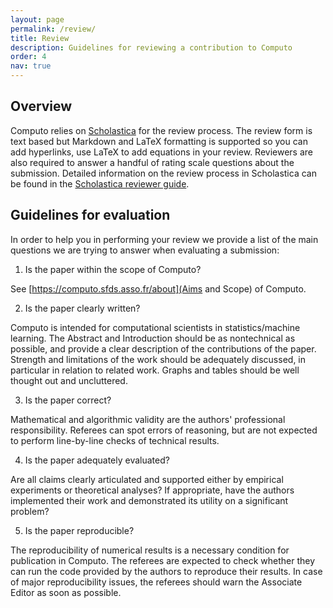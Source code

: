 ```yaml
---
layout: page
permalink: /review/
title: Review
description: Guidelines for reviewing a contribution to Computo
order: 4
nav: true
---
```


## Overview

Computo relies on [Scholastica](https://computo.scholasticahq.com/) for the review process. The review form is text based but Markdown and LaTeX formatting is supported so you can add hyperlinks, use LaTeX to add equations in your review. Reviewers are also required to answer a handful of rating scale questions about the submission. Detailed information on the review process in Scholastica can be found in the [Scholastica reviewer guide](https://help.scholasticahq.com/article/97-reviewer-guide).

## Guidelines for evaluation

In order to help you in performing your review we provide a list of the main questions we are trying to answer when evaluating a submission:

1. Is the paper within the scope of Computo?

See [https://computo.sfds.asso.fr/about](Aims and Scope) of Computo.

2. Is the paper clearly written?

Computo is intended for computational scientists in statistics/machine learning. The Abstract and Introduction should be as nontechnical as possible, and provide a clear description of the contributions of the paper. Strength and limitations of the work should be adequately discussed, in particular in relation to related work. Graphs and tables should be well thought out and uncluttered.

3. Is the paper correct?

Mathematical and algorithmic validity are the authors' professional responsibility. Referees can spot errors of reasoning, but are not expected to perform line-by-line checks of technical results.

4. Is the paper adequately evaluated?

Are all claims clearly articulated and supported either by empirical experiments or theoretical analyses? If appropriate, have the authors implemented their work and demonstrated its utility on a significant problem?

5. Is the paper reproducible?

The reproducibility of numerical results is a necessary condition for publication in Computo. The referees are expected to check whether they can run the code provided by the authors to reproduce their results. In case of major reproducibility issues, the referees should warn the Associate Editor as soon as possible.
